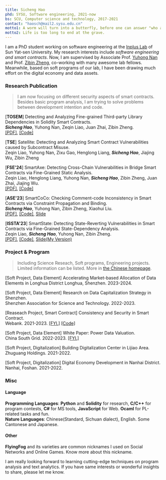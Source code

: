 ```yaml
---
title: Sicheng Hao
phd: SYSU, Software engineering, 2021-now
bs: SCU, Computer science and technology, 2017-2021
contact: "haosch@mail2.sysu.edu.cn"
motto1: A worm will turn into a butterfly, before one can answer "who am I".
motto2: Life is too long to end at the grave.
---
```


I am a PhD student working on software engineering at the [Inplus Lab](https://inpluslab.com/) of Sun Yat-sen University. My research interests include *software engineering and smart contracts*. Now, I am  supervised by Associate Prof. [Yuhong Nan](https://nanyuhong.github.io/) and Prof. [Zibin Zheng](http://www.zibinzheng.com), co-working with many awesome lab fellows. Meanwhile, based on soft programs of our lab, I have been drawing much effort on the digital economy and data assets. 

### Research Publication
> I am now focusing on different security aspects of smart contracts. Besides basic program analysis, I am trying to solve problems between development intention and code.

[**TOSEM**] Detecting and Analyzing Fine-grained Third-party Library Dependencies in Solidity Smart Contracts.  
***Sicheng Hao***, Yuhong Nan, Zeqin Liao, Juan Zhai, Zibin Zheng.  
[[PDF]](https://dl.acm.org/doi/pdf/10.1145/3765755), [[Code]](https://github.com/0x0FOG/SPADE)


[**TSE**] Satellite: Detecting and Analyzing Smart Contract Vulnerabilities caused by Subcontract Misuse.  
Zeqin Liao, Yuhong Nan, Zixu Gao, Henglong Liang, ***Sicheng Hao***, Jiajing Wu, Zibin Zheng



[**FSE'24**] SmartAxe: Detecting Cross-Chain Vulnerabilities in Bridge Smart Contracts via Fine-Grained Static Analysis.  
Zeqin Liao, Henglong Liang, Yuhong Nan, ***Sicheng Hao***, Zibin Zheng, Juan Zhai, Jiajing Wu.  
[[PDF]](https://dl.acm.org/doi/10.1145/3643738), [[Code]](https://github.com/InPlusLab/FSE24-SmartAxe)


[**ASE'23**] SmartCoCo: Checking Comment-code Inconsistency in Smart Contracts via Constraint Propagation and Binding.   
***Sicheng Hao***, Yuhong Nan, Zibin Zheng, Xiaohui Liu.  
[[PDF]](https://ieeexplore.ieee.org/document/10298432/), [[Code]](https://github.com/FlyingFog/SmartCoCo), [Slide](./pdf/SmartCoCo%20Slide.pdf)


[**ISSTA'23**] SmartState: Detecting State-Reverting Vulnerabilities in Smart Contracts via Fine-Grained State-Dependency Analysis.   
Zeqin Liao, ***Sicheng Hao***, Yuhong Nan, Zibin Zheng.  
[[PDF]](https://doi.org/10.1145/3597926.3598111), [[Code]](https://github.com/InPlusLab/SmartState), [Slide(My Version)](./pdf/SmartState%20Slide.pdf)


### Project & Program
> Including Science Reseach, Soft programs, Engineering projects. Limited information can be listed. More in [the Chinese homepage](./zh).

[Soft Project, Data Element] Accelerating Market-based Allocation of Data Elements in Longhua District
Longhua, Shenzhen. 2023-2024.

[Soft Project, Data Element] Research on Data Capitalization Strategy in Shenzhen.  
Shenzhen Association for Science and Technology. 2022-2023. 

[Reaseach Project, Smart Contract] Consistency and Security in Smart Contract.  
Webank. 2021-2023. [[FYI.]](https://cloud.tencent.com/developer/article/2194159) [[Code]](https://github.com/WeBankBlockchain/IcyChecker)

[Soft Project, Data Element]  White Paper: Power Data Valuation.    
China South Grid. 2022-2023. [[FYI.]](https://baike.baidu.com/item/%E7%94%B5%E5%8A%9B%E6%95%B0%E6%8D%AE%E8%A6%81%E7%B4%A0%E4%BB%B7%E5%80%BC%E8%AF%84%E4%BC%B0%E7%99%BD%E7%9A%AE%E4%B9%A6/63038844?fr=ge_ala)
 
[Soft Project, Digitalization] Building Digitalization Center in Lijiao Area.   
Zhuguang Holdings. 2021-2022.

[Soft Project, Digitalization] Digital Economy Development in Nanhai District.   
Nanhai, Foshan. 2021-2022.


### Misc

#### Language
**Programming Languages**: **Python** and **Solidity** for research, **C/C++** for program contests, **C#** for MS tools, **JavaScript** for Web. **Ocaml** for PL-related tasks and fun.          
**Nature Languages**: Chinese(Standard, Sichuan dialect), English. Some Cantonese and Japanese.


#### Other
**FlyingFog** and its varieties are common nicknames I used on Social Networks and Online Games. Know more about this nickname.

I am really looking forward to learning cutting-edge techniques on program analysis and text analytics. If you have same interests or wonderful insights to share, please let me know.